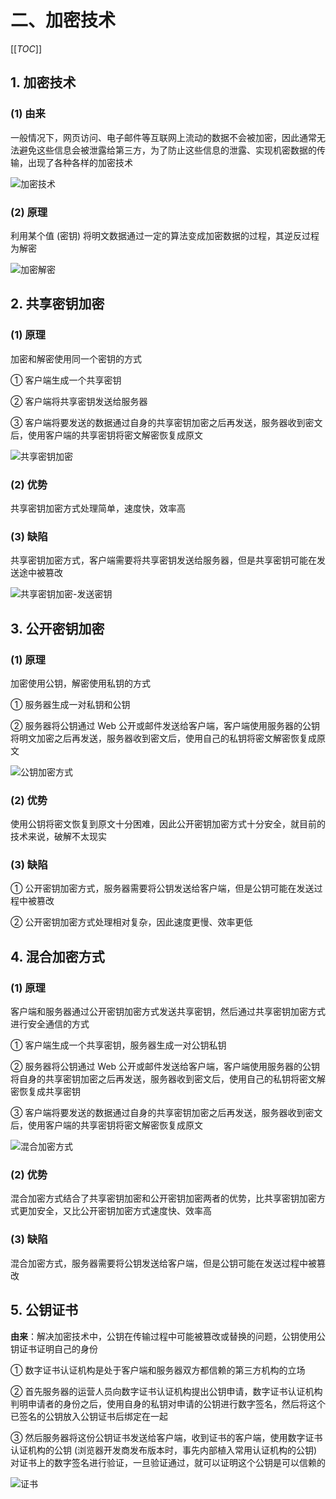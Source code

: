 # 二、加密技术

[[_TOC_]]

## 1. 加密技术

### (1) 由来

一般情况下，网页访问、电子邮件等互联网上流动的数据不会被加密，因此通常无法避免这些信息会被泄露给第三方，为了防止这些信息的泄露、实现机密数据的传输，出现了各种各样的加密技术

![加密技术](../../../images/计算机网络/网络安全/加密技术/加密技术.png)

### (2) 原理

利用某个值 (密钥) 将明文数据通过一定的算法变成加密数据的过程，其逆反过程为解密

![加密解密](../../../images/计算机网络/网络安全/加密技术/加密解密.png)

## 2. 共享密钥加密

### (1) 原理

加密和解密使用同一个密钥的方式

① 客户端生成一个共享密钥

② 客户端将共享密钥发送给服务器

③ 客户端将要发送的数据通过自身的共享密钥加密之后再发送，服务器收到密文后，使用客户端的共享密钥将密文解密恢复成原文

![共享密钥加密](../../../images/计算机网络/网络安全/加密技术/共享密钥加密.png)

### (2) 优势

共享密钥加密方式处理简单，速度快，效率高

### (3) 缺陷

共享密钥加密方式，客户端需要将共享密钥发送给服务器，但是共享密钥可能在发送途中被篡改

![共享密钥加密-发送密钥](../../../images/计算机网络/网络安全/加密技术/共享密钥加密-发送密钥.png)

## 3. 公开密钥加密

### (1) 原理

加密使用公钥，解密使用私钥的方式

① 服务器生成一对私钥和公钥

② 服务器将公钥通过 Web 公开或邮件发送给客户端，客户端使用服务器的公钥将明文加密之后再发送，服务器收到密文后，使用自己的私钥将密文解密恢复成原文

![公钥加密方式](../../../images/计算机网络/网络安全/加密技术/公钥加密方式.png)

### (2) 优势

使用公钥将密文恢复到原文十分困难，因此公开密钥加密方式十分安全，就目前的技术来说，破解不太现实

### (3) 缺陷

① 公开密钥加密方式，服务器需要将公钥发送给客户端，但是公钥可能在发送过程中被篡改

② 公开密钥加密方式处理相对复杂，因此速度更慢、效率更低

## 4. 混合加密方式

### (1) 原理

客户端和服务器通过公开密钥加密方式发送共享密钥，然后通过共享密钥加密方式进行安全通信的方式

① 客户端生成一个共享密钥，服务器生成一对公钥私钥

② 服务器将公钥通过 Web 公开或邮件发送给客户端，客户端使用服务器的公钥将自身的共享密钥加密之后再发送，服务器收到密文后，使用自己的私钥将密文解密恢复成共享密钥

③ 客户端将要发送的数据通过自身的共享密钥加密之后再发送，服务器收到密文后，使用客户端的共享密钥将密文解密恢复成原文

![混合加密方式](../../../images/计算机网络/网络安全/加密技术/混合加密方式.png)

### (2) 优势

混合加密方式结合了共享密钥加密和公开密钥加密两者的优势，比共享密钥加密方式更加安全，又比公开密钥加密方式速度快、效率高

### (3) 缺陷

混合加密方式，服务器需要将公钥发送给客户端，但是公钥可能在发送过程中被篡改

## 5. 公钥证书

**由来**：解决加密技术中，公钥在传输过程中可能被篡改或替换的问题，公钥使用公钥证书证明自己的身份

① 数字证书认证机构是处于客户端和服务器双方都信赖的第三方机构的立场

② 首先服务器的运营人员向数字证书认证机构提出公钥申请，数字证书认证机构判明申请者的身份之后，使用自身的私钥对申请的公钥进行数字签名，然后将这个已签名的公钥放入公钥证书后绑定在一起

③ 然后服务器将这份公钥证书发送给客户端，收到证书的客户端，使用数字证书认证机构的公钥 (浏览器开发商发布版本时，事先内部植入常用认证机构的公钥) 对证书上的数字签名进行验证，一旦验证通过，就可以证明这个公钥是可以信赖的

![证书](../../../images/计算机网络/网络安全/加密技术/证书.png)
